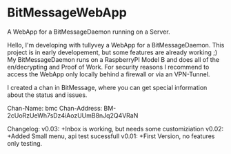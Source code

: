BitMessageWebApp
================

A WebApp for a BitMessageDaemon running on a Server.



Hello, I'm developing with tullyvey a WebApp for a BitMessageDaemon. This project is in early developement, but some features are 
already working ;)
My BitMessageDaemon runs on a RaspberryPI Model B and does all of the en/decrypting and Proof of Work. For security reasons I 
recommend to access the WebApp only locally behind a firewall or via an VPN-Tunnel.

I created a chan in BitMessage, where you can get special information about the status and issues.

Chan-Name: bmc
Chan-Address: BM-2cUoRzUeWh7sDz4iAozUUmB8nJq2Q4VRaN


Changelog:
v0.03:
	+Inbox is working, but needs some customiziation
v0.02:
	+Added Small menu, api test sucessfull
v0.01:
	+First Version, no features only testing.
